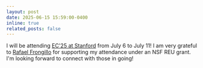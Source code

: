```yaml
---
layout: post
date: 2025-06-15 15:59:00-0400
inline: true
related_posts: false
---
```


I will be attending [EC'25 at Stanford](https://ec25.sigecom.org) from July 6 to July 11! I am very grateful to [Rafael Frongillo](https://raf.prof) for supporting my attendance under an NSF REU grant. I'm looking forward to connect with those in going!